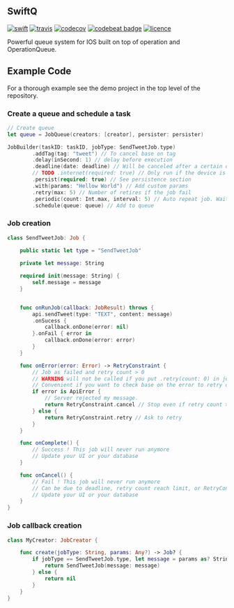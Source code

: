 ## SwiftQ
[![swift](https://img.shields.io/badge/Swift-3.0-orange.svg?style=flat)](https://swift.org")
[![travis](https://travis-ci.org/lucas34/SwiftQ.svg?branch=master)](https://travis-ci.org/lucas34/SwiftQ)
[![codecov](https://codecov.io/gh/lucas34/SwiftQ/branch/master/graph/badge.svg)](https://codecov.io/gh/lucas34/SwiftQ)
[![codebeat badge](https://codebeat.co/badges/4ac05b9d-fefa-4be3-a38f-f58a4b5698cd)](https://codebeat.co/projects/github-com-lucas34-swiftq-master)
[![licence](https://img.shields.io/badge/License-MIT-blue.svg?style=flat)](https://tldrlegal.com/license/mit-license)
    
Powerful queue system for IOS built on top of operation and OperationQueue.

## Example Code
For a thorough example see the demo project in the top level of the repository.

### Create a queue and schedule a task
```swift
// Create queue
let queue = JobQueue(creators: [creator], persister: persister)

JobBuilder(taskID: taskID, jobType: SendTweetJob.type)
        .addTag(tag: "tweet") // To cancel base on tag
        .delay(inSecond: 1) // delay before execution
        .deadline(date: deadline) // Will be canceled after a certain date
        // TODO .internet(required: true) // Only run if the device is connected.
        .persist(required: true) // See persistence section
        .with(params: "Hellow World") // Add custom params
        .retry(max: 5) // Number of retires if the job fail
        .periodic(count: Int.max, interval: 5) // Auto repeat job. Wait 5 seconds between each run
        .schedule(queue: queue) // Add to queue
```

### Job creation
```swift
class SendTweetJob: Job {
    
    public static let type = "SendTweetJob"    

    private let message: String

    required init(message: String) {
        self.message = message
    }


    func onRunJob(callback: JobResult) throws {
        api.sendTweet(type: "TEXT", content: message)
        .onSucess {
            callback.onDone(error: nil)
        }.onFail { error in
            callback.onDone(error: error)
        }
    }

    func onError(error: Error) -> RetryConstraint {
        // Job as failed and retry count > 0
        // WARNING will not be called if you put .retry(count: 0) in job builder
        // Convenient if you want to check base on the error to retry or not
        if error is ApiError {
            // Server rejected my message.
            return RetryConstraint.cancel // Stop even if retry count > 0
        } else {
            return RetryConstraint.retry // Ask to retry
        }
    }

    func onComplete() {
        // Success ! This job will never run anymore
        // Update your UI or your database
    }

    func onCancel() {
        // Fail ! This job will never run anymore
        // Can be due to deadline, retry count reach limit, or RetryConstraint.cancel
        // Update your UI or your database
    }
}
```

### Job callback creation
```swift
class MyCreator: JobCreator {

    func create(jobType: String, params: Any?) -> Job? {
        if jobType == SendTweetJob.type, let message = params as? String  {
            return SendTweetJob(message: message)
        } else {
            return nil
        }
    }
}
```